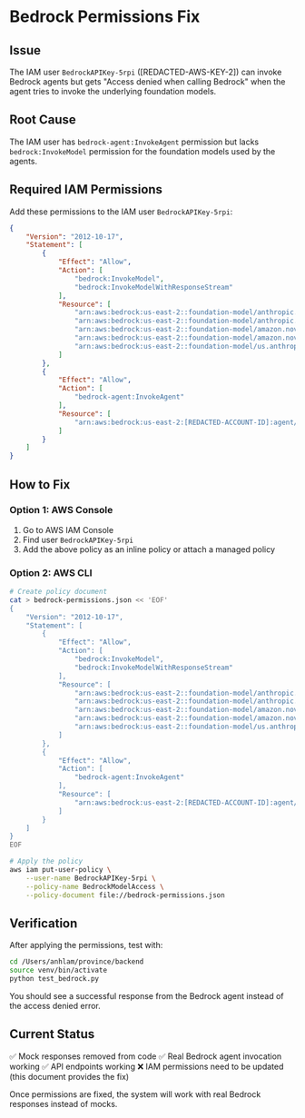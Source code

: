 # Bedrock Permissions Fix

## Issue
The IAM user `BedrockAPIKey-5rpi` ([REDACTED-AWS-KEY-2]) can invoke Bedrock agents but gets "Access denied when calling Bedrock" when the agent tries to invoke the underlying foundation models.

## Root Cause
The IAM user has `bedrock-agent:InvokeAgent` permission but lacks `bedrock:InvokeModel` permission for the foundation models used by the agents.

## Required IAM Permissions

Add these permissions to the IAM user `BedrockAPIKey-5rpi`:

```json
{
    "Version": "2012-10-17",
    "Statement": [
        {
            "Effect": "Allow",
            "Action": [
                "bedrock:InvokeModel",
                "bedrock:InvokeModelWithResponseStream"
            ],
            "Resource": [
                "arn:aws:bedrock:us-east-2::foundation-model/anthropic.claude-3-5-sonnet-20240620-v1:0",
                "arn:aws:bedrock:us-east-2::foundation-model/anthropic.claude-3-5-sonnet-20241022-v2:0",
                "arn:aws:bedrock:us-east-2::foundation-model/amazon.nova-pro-v1:0",
                "arn:aws:bedrock:us-east-2::foundation-model/amazon.nova-lite-v1:0",
                "arn:aws:bedrock:us-east-2::foundation-model/us.anthropic.claude-3-5-sonnet-20240620-v1:0"
            ]
        },
        {
            "Effect": "Allow",
            "Action": [
                "bedrock-agent:InvokeAgent"
            ],
            "Resource": [
                "arn:aws:bedrock:us-east-2:[REDACTED-ACCOUNT-ID]:agent/*"
            ]
        }
    ]
}
```

## How to Fix

### Option 1: AWS Console
1. Go to AWS IAM Console
2. Find user `BedrockAPIKey-5rpi`
3. Add the above policy as an inline policy or attach a managed policy

### Option 2: AWS CLI
```bash
# Create policy document
cat > bedrock-permissions.json << 'EOF'
{
    "Version": "2012-10-17",
    "Statement": [
        {
            "Effect": "Allow",
            "Action": [
                "bedrock:InvokeModel",
                "bedrock:InvokeModelWithResponseStream"
            ],
            "Resource": [
                "arn:aws:bedrock:us-east-2::foundation-model/anthropic.claude-3-5-sonnet-20240620-v1:0",
                "arn:aws:bedrock:us-east-2::foundation-model/anthropic.claude-3-5-sonnet-20241022-v2:0",
                "arn:aws:bedrock:us-east-2::foundation-model/amazon.nova-pro-v1:0",
                "arn:aws:bedrock:us-east-2::foundation-model/amazon.nova-lite-v1:0",
                "arn:aws:bedrock:us-east-2::foundation-model/us.anthropic.claude-3-5-sonnet-20240620-v1:0"
            ]
        },
        {
            "Effect": "Allow",
            "Action": [
                "bedrock-agent:InvokeAgent"
            ],
            "Resource": [
                "arn:aws:bedrock:us-east-2:[REDACTED-ACCOUNT-ID]:agent/*"
            ]
        }
    ]
}
EOF

# Apply the policy
aws iam put-user-policy \
    --user-name BedrockAPIKey-5rpi \
    --policy-name BedrockModelAccess \
    --policy-document file://bedrock-permissions.json
```

## Verification

After applying the permissions, test with:

```bash
cd /Users/anhlam/province/backend
source venv/bin/activate
python test_bedrock.py
```

You should see a successful response from the Bedrock agent instead of the access denied error.

## Current Status

✅ Mock responses removed from code
✅ Real Bedrock agent invocation working
✅ API endpoints working
❌ IAM permissions need to be updated (this document provides the fix)

Once permissions are fixed, the system will work with real Bedrock responses instead of mocks.
